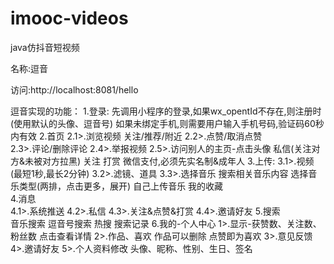 # imooc-videos
java仿抖音短视频

名称:逗音

访问:http://localhost:8081/hello

逗音实现的功能：
 1.登录:
  先调用小程序的登录,如果wx_opentId不存在,则注册时(使用默认的头像、逗音号)
  如果未绑定手机,则需要用户输入手机号码,验证码60秒内有效
 2.首页
    2.1>.浏览视频
        关注/推荐/附近
    2.2>.点赞/取消点赞    
    2.3>.评论/删除评论
    2.4>.举报视频
    2.5>.访问别人的主页-点击头像
        私信(关注对方&未被对方拉黑)
        关注
        打赏
            微信支付,必须先实名制&成年人
 3.上传:
     3.1>.视频(最短1秒,最长2分钟)
     3.2>.滤镜、道具
     3.3>.选择音乐
        搜索相关音乐内容
        选择音乐类型(两排，点击更多，展开)
        自己上传音乐
        我的收藏           
 4.消息  
    4.1>.系统推送
    4.2>.私信
    4.3>.关注&点赞&打赏
    4.4>.邀请好友
 5.搜索    
    音乐搜索
    逗音号搜索
    热搜
    搜索记录
 6.我的-个人中心
    1>.显示-获赞数、关注数、粉丝数
        点击查看详情
    2>.作品、喜欢
       作品可以删除
       点赞即为喜欢
    3>.意见反馈
    4>.邀请好友
    5>.个人资料修改
       头像、昵称、性别、生日、签名
  